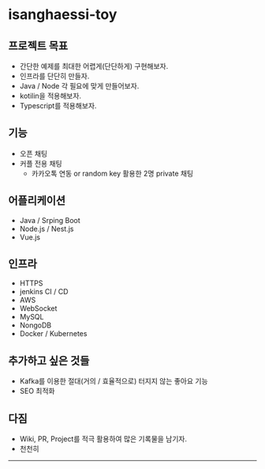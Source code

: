 # isanghaessi-toy

## 프로젝트 목표
- 간단한 예제를 최대한 어렵게(단단하게) 구현해보자.
- 인프라를 단단히 만들자.
- Java / Node 각 필요에 맞게 만들어보자.
- kotilin을 적용해보자.
- Typescript를 적용해보자.

## 기능
- 오픈 채팅
- 커플 전용 채팅
  - 카카오톡 연동 or random key 활용한 2명 private 채팅

## 어플리케이션
- Java / Srping Boot
- Node.js / Nest.js
- Vue.js

## 인프라
- HTTPS
- jenkins CI / CD
- AWS
- WebSocket
- MySQL
- NongoDB
- Docker / Kubernetes

## 추가하고 싶은 것들
- Kafka를 이용한 절대(거의 / 효율적으로) 터지지 않는 좋아요 기능
- SEO 최적화

## 다짐
- Wiki, PR, Project를 적극 활용하여 많은 기록물을 남기자.
- 천천히

---
